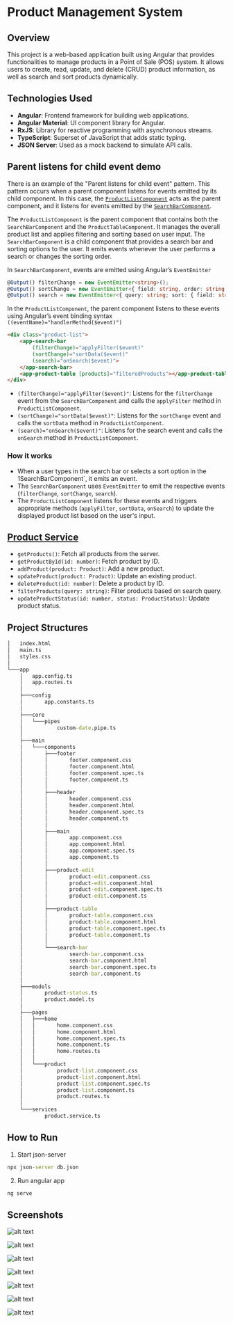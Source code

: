 # Product Management System

## Overview
This project is a web-based application built using Angular that provides functionalities to manage products in a Point of Sale (POS) system. It allows users to create, read, update, and delete (CRUD) product information, as well as search and sort products dynamically.

## Technologies Used
- **Angular**: Frontend framework for building web applications.
- **Angular Material**: UI component library for Angular.
- **RxJS**: Library for reactive programming with asynchronous streams.
- **TypeScript**: Superset of JavaScript that adds static typing.
- **JSON Server**: Used as a mock backend to simulate API calls.

## Parent listens for child event demo
There is an example of the "Parent listens for child event" pattern. This pattern occurs when a parent component listens for events emitted by its child component. In this case, the  [`ProductListComponent`](angular-demo/src/app/pages/product) acts as the parent component, and it listens for events emitted by the [`SearchBarComponent`](angular-demo/src/app/main/components/search-bar).

The `ProductListComponent` is the parent component that contains both the `SearchBarComponent` and the `ProductTableComponent`. It manages the overall product list and applies filtering and sorting based on user input. The `SearchBarComponent` is a child component that provides a search bar and sorting options to the user. It emits events whenever the user performs a search or changes the sorting order.

In `SearchBarComponent`, events are emitted using Angular’s `EventEmitter`
```ts
@Output() filterChange = new EventEmitter<string>();
@Output() sortChange = new EventEmitter<{ field: string, order: string }>();
@Output() search = new EventEmitter<{ query: string; sort: { field: string; order: string } }>();
```

In the `ProductListComponent`, the parent component listens to these events using Angular’s event binding syntax `((eventName)="handlerMethod($event)")`
```html
<div class="product-list">
    <app-search-bar 
        (filterChange)="applyFilter($event)" 
        (sortChange)="sortData($event)" 
        (search)="onSearch($event)">
    </app-search-bar>
    <app-product-table [products]="filteredProducts"></app-product-table>
</div>  
```
- `(filterChange)="applyFilter($event)"`: Listens for the `filterChange` event from the `SearchBarComponent` and calls the `applyFilter` method in `ProductListComponent`.
- `(sortChange)="sortData($event)"`: Listens for the `sortChange` event and calls the `sortData` method in `ProductListComponent`.
- `(search)="onSearch($event)"`: Listens for the search event and calls the `onSearch` method in `ProductListComponent`.

### How it works
- When a user types in the search bar or selects a sort option in the 1SearchBarComponent`, it emits an event.
- The `SearchBarComponent` uses `EventEmitter` to emit the respective events (`filterChange`, `sortChange`, `search`).
- The `ProductListComponent` listens for these events and triggers appropriate methods (`applyFilter`, `sortData`, `onSearch`) to update the displayed product list based on the user's input.

## [Product Service](angular-demo/src/app/services/product.service.ts)
- `getProducts()`: Fetch all products from the server.
- `getProductById(id: number)`: Fetch product by ID.
- `addProduct(product: Product)`: Add a new product.
- `updateProduct(product: Product)`: Update an existing product.
- `deleteProduct(id: number)`: Delete a product by ID.
- `filterProducts(query: string)`: Filter products based on search query.
- `updateProductStatus(id: number, status: ProductStatus)`: Update product status.

## Project Structures
```cmd
│   index.html
│   main.ts
│   styles.css
│
└───app
    │   app.config.ts
    │   app.routes.ts
    │
    ├───config
    │       app.constants.ts
    │
    ├───core
    │   └───pipes
    │           custom-date.pipe.ts
    │
    ├───main
    │   └───components
    │       ├───footer
    │       │       footer.component.css
    │       │       footer.component.html
    │       │       footer.component.spec.ts
    │       │       footer.component.ts
    │       │
    │       ├───header
    │       │       header.component.css
    │       │       header.component.html
    │       │       header.component.spec.ts
    │       │       header.component.ts
    │       │
    │       ├───main
    │       │       app.component.css
    │       │       app.component.html
    │       │       app.component.spec.ts
    │       │       app.component.ts
    │       │
    │       ├───product-edit
    │       │       product-edit.component.css
    │       │       product-edit.component.html
    │       │       product-edit.component.spec.ts
    │       │       product-edit.component.ts
    │       │
    │       ├───product-table
    │       │       product-table.component.css
    │       │       product-table.component.html
    │       │       product-table.component.spec.ts
    │       │       product-table.component.ts
    │       │
    │       └───search-bar
    │               search-bar.component.css
    │               search-bar.component.html
    │               search-bar.component.spec.ts
    │               search-bar.component.ts
    │
    ├───models
    │       product-status.ts
    │       product.model.ts
    │
    ├───pages
    │   ├───home
    │   │       home.component.css
    │   │       home.component.html
    │   │       home.component.spec.ts
    │   │       home.component.ts
    │   │       home.routes.ts
    │   │
    │   └───product
    │           product-list.component.css
    │           product-list.component.html
    │           product-list.component.spec.ts
    │           product-list.component.ts
    │           product.routes.ts
    │
    └───services
            product.service.ts
```

## How to Run
1. Start json-server
```cmd
npx json-server db.json
```

2. Run angular app
```cmd
ng serve
```

## Screenshots
![alt text](image.png)

![alt text](image-7.png)

![alt text](image-2.png)

![alt text](image-5.png)

![alt text](image-1.png)

![alt text](image-6.png)

![alt text](image-4.png)